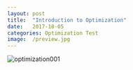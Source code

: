```yaml
---
layout: post
title:  "Introduction to Optimization"
date:   2017-10-05
categories: Optimization Test
image:  /preview.jpg
---
```


![optimization001](/learning_log/images/Intro_to_Optimization/learning-log_intro_to_optimization.png)


